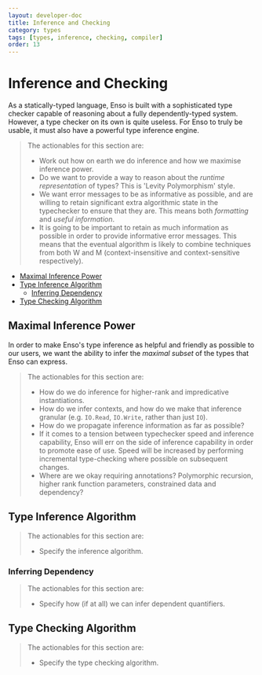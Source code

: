 ```yaml
---
layout: developer-doc
title: Inference and Checking
category: types
tags: [types, inference, checking, compiler]
order: 13
---
```


# Inference and Checking

As a statically-typed language, Enso is built with a sophisticated type checker
capable of reasoning about a fully dependently-typed system. However, a type
checker on its own is quite useless. For Enso to truly be usable, it must also
have a powerful type inference engine.

> The actionables for this section are:
>
> - Work out how on earth we do inference and how we maximise inference power.
> - Do we want to provide a way to reason about the _runtime representation_ of
>   types? This is 'Levity Polymorphism' style.
> - We want error messages to be as informative as possible, and are willing to
>   retain significant extra algorithmic state in the typechecker to ensure that
>   they are. This means both _formatting_ and _useful information_.
> - It is going to be important to retain as much information as possible in
>   order to provide informative error messages. This means that the eventual
>   algorithm is likely to combine techniques from both W and M
>   (context-insensitive and context-sensitive respectively).

<!-- MarkdownTOC levels="2,3" autolink="true" -->

- [Maximal Inference Power](#maximal-inference-power)
- [Type Inference Algorithm](#type-inference-algorithm)
  - [Inferring Dependency](#inferring-dependency)
- [Type Checking Algorithm](#type-checking-algorithm)

<!-- /MarkdownTOC -->

## Maximal Inference Power

In order to make Enso's type inference as helpful and friendly as possible to
our users, we want the ability to infer the _maximal subset_ of the types that
Enso can express.

> The actionables for this section are:
>
> - How do we do inference for higher-rank and impredicative instantiations.
> - How do we infer contexts, and how do we make that inference granular (e.g.
>   `IO.Read`, `IO.Write`, rather than just `IO`).
> - How do we propagate inference information as far as possible?
> - If it comes to a tension between typechecker speed and inference capability,
>   Enso will err on the side of inference capability in order to promote ease
>   of use. Speed will be increased by performing incremental type-checking
>   where possible on subsequent changes.
> - Where are we okay requiring annotations? Polymorphic recursion, higher rank
>   function parameters, constrained data and dependency?

## Type Inference Algorithm

> The actionables for this section are:
>
> - Specify the inference algorithm.

### Inferring Dependency

> The actionables for this section are:
>
> - Specify how (if at all) we can infer dependent quantifiers.

## Type Checking Algorithm

> The actionables for this section are:
>
> - Specify the type checking algorithm.
